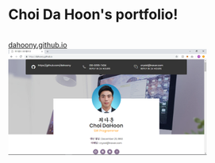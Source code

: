# Choi Da Hoon's portfolio!
<br>
<a href="https://dahoony.github.io">dahoony.github.io</a>
<a href="https://dahoony.github.io"><div><img src="https://raw.githubusercontent.com/dahoony/dahoony.github.io/master/readme_images/main.PNG" alt="BLAuction" width=400"></div></a>
